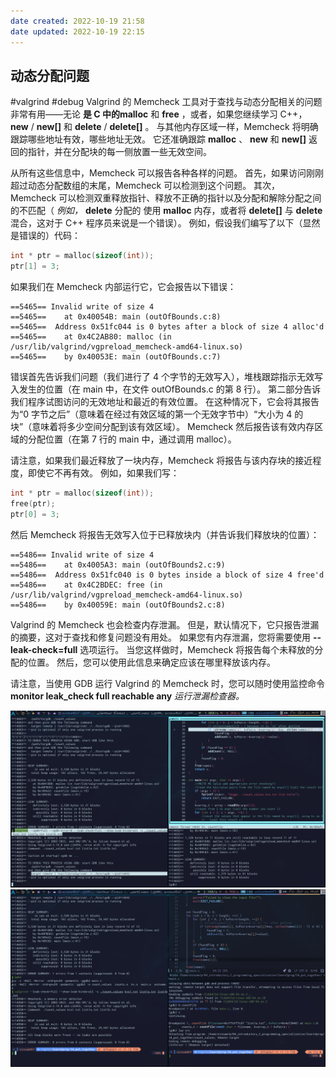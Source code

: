 ```yaml
---
date created: 2022-10-19 21:58
date updated: 2022-10-19 22:15
---
```


## 动态分配问题

#valgrind #debug
Valgrind 的 Memcheck 工具对于查找与动态分配相关的问题非常有用——无论 **是 C 中的malloc** 和 **free** ，或者，如果您继续学习 C++， **new** / **new[]** 和 **delete** / **delete[]** 。 与其他内存区域一样，Memcheck 将明确跟踪哪些地址有效，哪些地址无效。 它还准确跟踪 **malloc** 、 **new** 和 **new[]** 返回的指针，并在分配块的每一侧放置一些无效空间。

从所有这些信息中，Memcheck 可以报告各种各样的问题。 首先，如果访问刚刚超过动态分配数组的末尾，Memcheck 可以检测到这个问题。 其次，Memcheck 可以检测双重释放指针、释放不正确的指针以及分配和解除分配之间的不匹配（ _例如，_ **delete** 分配的 使用 **malloc** 内存，或者将 **delete[]** 与 **delete** 混合，这对于 C++ 程序员来说是一个错误）。 例如，假设我们编写了以下（显然是错误的）代码：

```c
int * ptr = malloc(sizeof(int));
ptr[1] = 3;
```

如果我们在 Memcheck 内部运行它，它会报告以下错误：

```
==5465== Invalid write of size 4
==5465==    at 0x40054B: main (outOfBounds.c:8)
==5465==  Address 0x51fc044 is 0 bytes after a block of size 4 alloc'd
==5465==    at 0x4C2AB80: malloc (in /usr/lib/valgrind/vgpreload_memcheck-amd64-linux.so)
==5465==    by 0x40053E: main (outOfBounds.c:7)
```

错误首先告诉我们问题（我们进行了 4 个字节的无效写入），堆栈跟踪指示无效写入发生的位置（在 main 中，在文件 outOfBounds.c 的第 8 行）。 第二部分告诉我们程序试图访问的无效地址和最近的有效位置。 在这种情况下，它会将其报告为“0 字节之后”（意味着在经过有效区域的第一个无效字节中）“大小为 4 的块”（意味着将多少空间分配到该有效区域）。 Memcheck 然后报告该有效内存区域的分配位置（在第 7 行的 main 中，通过调用 malloc）。

请注意，如果我们最近释放了一块内存，Memcheck 将报告与该内存块的接近程度，即使它不再有效。 例如，如果我们写：

```c
int * ptr = malloc(sizeof(int));
free(ptr);
ptr[0] = 3;
```

然后 Memcheck 将报告无效写入位于已释放块内（并告诉我们释放块的位置）：

```
==5486== Invalid write of size 4
==5486==    at 0x4005A3: main (outOfBounds2.c:9)
==5486==  Address 0x51fc040 is 0 bytes inside a block of size 4 free'd
==5486==    at 0x4C2BDEC: free (in /usr/lib/valgrind/vgpreload_memcheck-amd64-linux.so)
==5486==    by 0x40059E: main (outOfBounds2.c:8)
```

Valgrind 的 Memcheck 也会检查内存泄漏。 但是，默认情况下，它只报告泄漏的摘要，这对于查找和修复问题没有用处。 如果您有内存泄漏，您将需要使用 **--leak-check=full** 选项运行。 当您这样做时，Memcheck 将报告每个未释放的分配的位置。 然后，您可以使用此信息来确定应该在哪里释放该内存。

请注意，当使用 GDB 运行 Valgrind 的 Memcheck 时，您可以随时使用监控命令 **monitor leak_check full reachable any** _运行泄漏检查器。_

![monitor leak_check full reachable any](attachments/Pasted%20image%2020221021141739.png)
![通过gdb联调来找到还未释放的内存](attachments/Pasted%20image%2020221021142026.png)